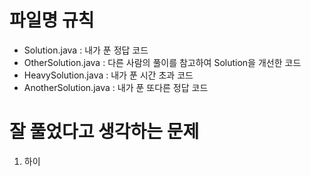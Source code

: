 # 파일명 규칙
* Solution.java : 내가 푼 정답 코드
* OtherSolution.java : 다른 사람의 풀이를 참고하여 Solution을 개선한 코드
* HeavySolution.java : 내가 푼 시간 초과 코드
* AnotherSolution.java : 내가 푼 또다른 정답 코드

# 잘 풀었다고 생각하는 문제
1. 하이

